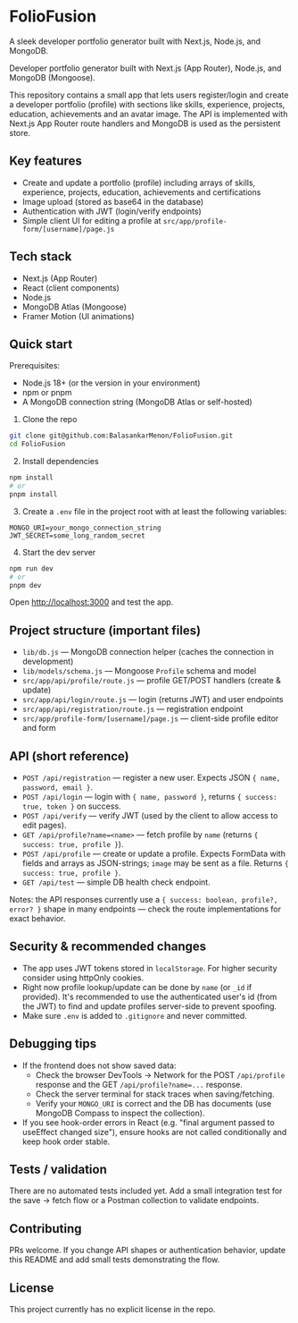 # FolioFusion
A sleek developer portfolio generator built with Next.js, Node.js, and MongoDB.

Developer portfolio generator built with Next.js (App Router), Node.js, and MongoDB (Mongoose).

This repository contains a small app that lets users register/login and create a developer portfolio (profile) with sections like skills, experience, projects, education, achievements and an avatar image. The API is implemented with Next.js App Router route handlers and MongoDB is used as the persistent store.

## Key features

- Create and update a portfolio (profile) including arrays of skills, experience, projects, education, achievements and certifications
- Image upload (stored as base64 in the database)
- Authentication with JWT (login/verify endpoints)
- Simple client UI for editing a profile at `src/app/profile-form/[username]/page.js`

## Tech stack

- Next.js (App Router)
- React (client components)
- Node.js
- MongoDB Atlas (Mongoose)
- Framer Motion (UI animations)

## Quick start

Prerequisites:

- Node.js 18+ (or the version in your environment)
- npm or pnpm
- A MongoDB connection string (MongoDB Atlas or self-hosted)

1. Clone the repo

```bash
git clone git@github.com:BalasankarMenon/FolioFusion.git
cd FolioFusion
```

2. Install dependencies

```bash
npm install
# or
pnpm install
```

3. Create a `.env` file in the project root with at least the following variables:

```env
MONGO_URI=your_mongo_connection_string
JWT_SECRET=some_long_random_secret
```

4. Start the dev server

```bash
npm run dev
# or
pnpm dev
```

Open [http://localhost:3000](https://folio-fusion.vercel.app/) and test the app.

## Project structure (important files)

- `lib/db.js` — MongoDB connection helper (caches the connection in development)
- `lib/models/schema.js` — Mongoose `Profile` schema and model
- `src/app/api/profile/route.js` — profile GET/POST handlers (create & update)
- `src/app/api/login/route.js` — login (returns JWT) and user endpoints
- `src/app/api/registration/route.js` — registration endpoint
- `src/app/profile-form/[username]/page.js` — client-side profile editor and form

## API (short reference)

- `POST /api/registration` — register a new user. Expects JSON `{ name, password, email }`.
- `POST /api/login` — login with `{ name, password }`, returns `{ success: true, token }` on success.
- `POST /api/verify` — verify JWT (used by the client to allow access to edit pages).
- `GET /api/profile?name=<name>` — fetch profile by `name` (returns `{ success: true, profile }`).
- `POST /api/profile` — create or update a profile. Expects FormData with fields and arrays as JSON-strings; `image` may be sent as a file. Returns `{ success: true, profile }`.
- `GET /api/test` — simple DB health check endpoint.

Notes: the API responses currently use a `{ success: boolean, profile?, error? }` shape in many endpoints — check the route implementations for exact behavior.

## Security & recommended changes

- The app uses JWT tokens stored in `localStorage`. For higher security consider using httpOnly cookies.
- Right now profile lookup/update can be done by `name` (or `_id` if provided). It's recommended to use the authenticated user's id (from the JWT) to find and update profiles server-side to prevent spoofing.
- Make sure `.env` is added to `.gitignore` and never committed.

## Debugging tips

- If the frontend does not show saved data:
	- Check the browser DevTools → Network for the POST `/api/profile` response and the GET `/api/profile?name=...` response.
	- Check the server terminal for stack traces when saving/fetching.
	- Verify your `MONGO_URI` is correct and the DB has documents (use MongoDB Compass to inspect the collection).
- If you see hook-order errors in React (e.g. "final argument passed to useEffect changed size"), ensure hooks are not called conditionally and keep hook order stable.

## Tests / validation

There are no automated tests included yet. Add a small integration test for the save → fetch flow or a Postman collection to validate endpoints.

## Contributing

PRs welcome. If you change API shapes or authentication behavior, update this README and add small tests demonstrating the flow.

## License

This project currently has no explicit license in the repo. 




